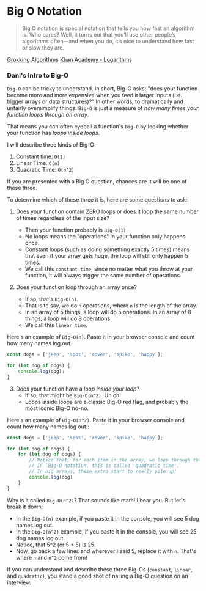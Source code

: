 # Big O Notation

> Big O notation is special notation that tells you how fast an algorithm is. Who cares? Well, it turns out that you’ll use other people’s algorithms often—and when you do, it’s nice to understand how fast or slow they are.

[Grokking Algorithms](https://livebook.manning.com/book/grokking-algorithms/chapter-1/93)
[Khan Academy - Logarithms](https://www.khanacademy.org/math/algebra2/x2ec2f6f830c9fb89:logs/x2ec2f6f830c9fb89:log-intro/v/logarithms)

### Dani's Intro to Big-O

`Big-O` can be tricky to understand. In short, Big-O asks: "does your function become more and more expensive when you feed it larger inputs (i.e. bigger arrays or data structures)?" In other words, to dramatically and unfairly oversimplify things: `Big-O` is just a measure of _how many times your function loops through an array_.

 That means you can often eyeball a function's `Big-O` by looking whether your function has _loops inside loops_.

I will describe three kinds of Big-O:
1) Constant time: `O(1)`
2) Linear Time: `O(n)`
3) Quadratic Time: `O(n^2)`

If you are presented with a Big O question, chances are it will be one of these three.

To determine which of these three it is, here are some questions to ask:

1) Does your function contain ZERO loops or does it loop the same number of times regardless of the input size?
    - Then your function probably is `Big-O(1)`.
    - No loops means the "operations" in your function only happens once.
    - Constant loops (such as doing something exactly 5 times) means that even if your array gets huge, the loop will still only happen 5 times.
    - We call this `constant time`, since no matter what you throw at your function, it will always trigger the same number of operations.


2) Does your function loop through an array once?
    - If so, that's `Big-O(n)`.
    - That is to say, we do `n` operations, where `n` is the length of the array.
    - In an array of 5 things, a loop will do 5 operations. In an array of 8 things, a loop will do 8 operations.
    - We call this `linear time`.

Here's an example of `Big-O(n)`. Paste it in your browser console and count how many names log out.

```js
const dogs = ['jeep', 'spot', 'rover', 'spike', 'happy'];

for (let dog of dogs) {
    console.log(dog);
}
```

3) Does your function have a _loop inside your loop_?
    - If so, that might be `Big-O(n^2)`. Uh oh!
    - Loops inside loops are a classic Big-O red flag, and probably the most iconic Big-O no-no.

Here's an example of `Big-O(n^2)`. Paste it in your browser console and count how many names log out.:

```js
const dogs = ['jeep', 'spot', 'rover', 'spike', 'happy'];

for (let dog of dogs) {
    for (let dog of dogs) {
        // Notice that, for each item in the array, we loop through the whole array an additional time.
        // In `Big-O notation, this is called 'quadratic time'.
        // In big arrays, these extra start to really pile up!
        console.log(dog)
    }
}
```

Why is it called `Big-O(n^2)`? That sounds like math! I hear you. But let's break it down:
- In the `Big-O(n)` example, if you paste it in the console, you will see 5 dog names log out.
- In the `Big-O(n^2)` example, if you paste it in the console, you will see 25 dog names log out.
- Notice, that 5^2 (or 5 * 5) is 25.
- Now, go back a few lines and wherever I said 5, replace it with `n`. That's where `n` and `n^2` come from!

If you can understand and describe these three Big-Os (`constant`, `linear`, and `quadratic`), you stand a good shot of nailing a Big-O question on an interview.
